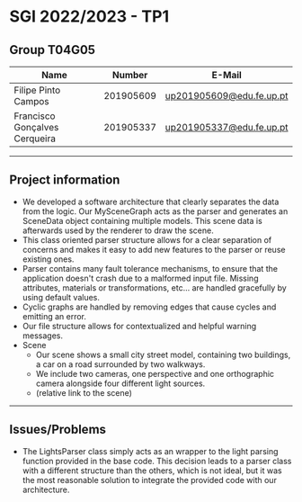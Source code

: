 # SGI 2022/2023 - TP1

## Group T04G05
| Name                          | Number    | E-Mail                   |
| ----------------------------- | --------- | ------------------------ |
| Filipe Pinto Campos           | 201905609 | up201905609@edu.fe.up.pt |
| Francisco Gonçalves Cerqueira | 201905337 | up201905337@edu.fe.up.pt |

----


## Project information

- We developed a software architecture that clearly separates the data from the logic. Our MySceneGraph acts as the parser and generates an SceneData object containing multiple models. This scene data is afterwards used by the renderer to draw the scene.
- This class oriented parser structure allows for a clear separation of concerns and makes it easy to add new features to the parser or reuse existing ones.
- Parser contains many fault tolerance mechanisms, to ensure that the application doesn't crash due to a malformed input file. Missing attributes, materials or transformations, etc... are handled gracefully by using default values.
- Cyclic graphs are handled by removing edges that cause cycles and emitting an error.
- Our file structure allows for contextualized and helpful warning messages.
- Scene
  - Our scene shows a small city street model, containing two buildings, a car on a road surrounded by two walkways. 
  - We include two cameras, one perspective and one orthographic camera alongside four different light sources.
  - (relative link to the scene)
----
## Issues/Problems

- The LightsParser class simply acts as an wrapper to the light parsing function provided in the base code. This decision leads to a parser class with a different structure than the others, which is not ideal, but it was the most reasonable solution to integrate the provided code with our architecture.
